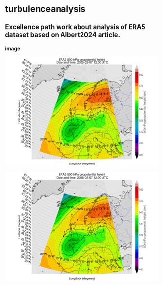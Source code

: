 # turbulenceanalysis
Excellence path work about analysis of ERA5 dataset based on Albert2024 article.
---------------------
### image
![alt text](https://github.com/FrancescoDeRos/turbulenceanalysis/blob/main/cplot_2025-02-07%2012%3A00%20UTC.png?raw=true)
<!-- ![Closeup of the Ionian basin arc](cplot_2025-02-07 12:00 UTC.png) -->
<img src="cplot_2025-02-07 12:00 UTC.png" width="1000" alt="ERA5 500 hPa geopotential height.">
